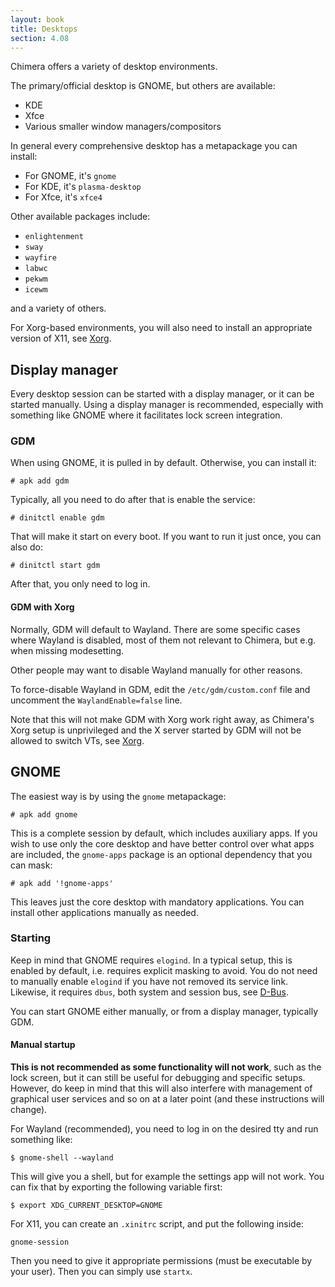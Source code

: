 ```yaml
---
layout: book
title: Desktops
section: 4.08
---
```


Chimera offers a variety of desktop environments.

The primary/official desktop is GNOME, but others are available:

* KDE
* Xfce
* Various smaller window managers/compositors

In general every comprehensive desktop has a metapackage you can install:

* For GNOME, it's `gnome`
* For KDE, it's `plasma-desktop`
* For Xfce, it's `xfce4`

Other available packages include:

* `enlightenment`
* `sway`
* `wayfire`
* `labwc`
* `pekwm`
* `icewm`

and a variety of others.

For Xorg-based environments, you will also need to install an appropriate
version of X11, see [Xorg](/docs/configuration/xorg).

## Display manager

Every desktop session can be started with a display manager, or it can be
started manually. Using a display manager is recommended, especially with
something like GNOME where it facilitates lock screen integration.

### GDM

When using GNOME, it is pulled in by default. Otherwise, you can install it:

```
# apk add gdm
```

Typically, all you need to do after that is enable the service:

```
# dinitctl enable gdm
```

That will make it start on every boot. If you want to run it just
once, you can also do:

```
# dinitctl start gdm
```

After that, you only need to log in.

#### GDM with Xorg

Normally, GDM will default to Wayland. There are some specific cases
where Wayland is disabled, most of them not relevant to Chimera, but
e.g. when missing modesetting.

Other people may want to disable Wayland manually for other reasons.

To force-disable Wayland in GDM, edit the `/etc/gdm/custom.conf` file
and uncomment the `WaylandEnable=false` line.

Note that this will not make GDM with Xorg work right away, as Chimera's
Xorg setup is unprivileged and the X server started by GDM will not be
allowed to switch VTs, see [Xorg](/docs/configuration/xorg).

## GNOME

The easiest way is by using the `gnome` metapackage:

```
# apk add gnome
```

This is a complete session by default, which includes auxiliary
apps. If you wish to use only the core desktop and have better
control over what apps are included, the `gnome-apps` package
is an optional dependency that you can mask:

```
# apk add '!gnome-apps'
```

This leaves just the core desktop with mandatory applications.
You can install other applications manually as needed.

### Starting

Keep in mind that GNOME requires `elogind`. In a typical setup, this
is enabled by default, i.e. requires explicit masking to avoid. You
do not need to manually enable `elogind` if you have not removed
its service link. Likewise, it requires `dbus`, both system and
session bus, see [D-Bus](/docs/configuration/dbus).

You can start GNOME either manually, or from a display manager,
typically GDM.

#### Manual startup

**This is not recommended as some functionality will not work**, such
as the lock screen, but it can still be useful for debugging and specific
setups. However, do keep in mind that this will also interfere with
management of graphical user services and so on at a later point (and
these instructions will change).

For Wayland (recommended), you need to log in on the desired tty
and run something like:

```
$ gnome-shell --wayland
```

This will give you a shell, but for example the settings app will
not work. You can fix that by exporting the following variable first:

```
$ export XDG_CURRENT_DESKTOP=GNOME
```

For X11, you can create an `.xinitrc` script, and put the following
inside:

```
gnome-session
```

Then you need to give it appropriate permissions (must be executable
by your user). Then you can simply use `startx`.
